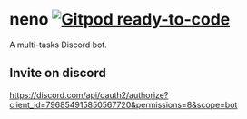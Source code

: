 # neno [![Gitpod ready-to-code](https://img.shields.io/badge/Gitpod-ready--to--code-blue?logo=gitpod)](https://gitpod.io/#https://github.com/Stylix58/neno)
A multi-tasks Discord bot.

## Invite on discord
https://discord.com/api/oauth2/authorize?client_id=796854915850567720&permissions=8&scope=bot
